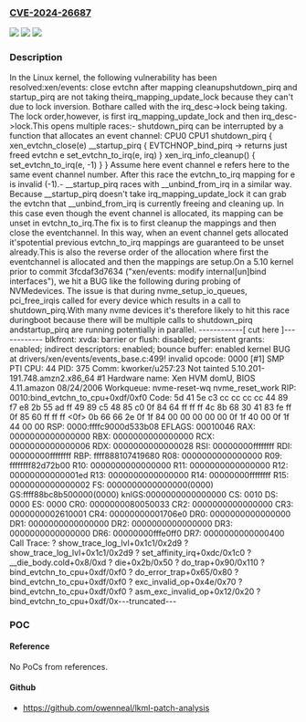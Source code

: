 ### [CVE-2024-26687](https://cve.mitre.org/cgi-bin/cvename.cgi?name=CVE-2024-26687)
![](https://img.shields.io/static/v1?label=Product&message=Linux&color=blue)
![](https://img.shields.io/static/v1?label=Version&message=d46a78b05c0e%3C%209470f5b2503c%20&color=brighgreen)
![](https://img.shields.io/static/v1?label=Vulnerability&message=n%2Fa&color=brighgreen)

### Description

In the Linux kernel, the following vulnerability has been resolved:xen/events: close evtchn after mapping cleanupshutdown_pirq and startup_pirq are not taking theirq_mapping_update_lock because they can't due to lock inversion. Bothare called with the irq_desc->lock being taking. The lock order,however, is first irq_mapping_update_lock and then irq_desc->lock.This opens multiple races:- shutdown_pirq can be interrupted by a function that allocates an event  channel:  CPU0                        CPU1  shutdown_pirq {    xen_evtchn_close(e)                              __startup_pirq {                                EVTCHNOP_bind_pirq                                  -> returns just freed evtchn e                                set_evtchn_to_irq(e, irq)                              }    xen_irq_info_cleanup() {      set_evtchn_to_irq(e, -1)    }  }  Assume here event channel e refers here to the same event channel  number.  After this race the evtchn_to_irq mapping for e is invalid (-1).- __startup_pirq races with __unbind_from_irq in a similar way. Because  __startup_pirq doesn't take irq_mapping_update_lock it can grab the  evtchn that __unbind_from_irq is currently freeing and cleaning up. In  this case even though the event channel is allocated, its mapping can  be unset in evtchn_to_irq.The fix is to first cleanup the mappings and then close the eventchannel. In this way, when an event channel gets allocated it'spotential previous evtchn_to_irq mappings are guaranteed to be unset already.This is also the reverse order of the allocation where first the eventchannel is allocated and then the mappings are setup.On a 5.10 kernel prior to commit 3fcdaf3d7634 ("xen/events: modify internal[un]bind interfaces"), we hit a BUG like the following during probing of NVMedevices. The issue is that during nvme_setup_io_queues, pci_free_irqis called for every device which results in a call to shutdown_pirq.With many nvme devices it's therefore likely to hit this race duringboot because there will be multiple calls to shutdown_pirq andstartup_pirq are running potentially in parallel.  ------------[ cut here ]------------  blkfront: xvda: barrier or flush: disabled; persistent grants: enabled; indirect descriptors: enabled; bounce buffer: enabled  kernel BUG at drivers/xen/events/events_base.c:499!  invalid opcode: 0000 [#1] SMP PTI  CPU: 44 PID: 375 Comm: kworker/u257:23 Not tainted 5.10.201-191.748.amzn2.x86_64 #1  Hardware name: Xen HVM domU, BIOS 4.11.amazon 08/24/2006  Workqueue: nvme-reset-wq nvme_reset_work  RIP: 0010:bind_evtchn_to_cpu+0xdf/0xf0  Code: 5d 41 5e c3 cc cc cc cc 44 89 f7 e8 2b 55 ad ff 49 89 c5 48 85 c0 0f 84 64 ff ff ff 4c 8b 68 30 41 83 fe ff 0f 85 60 ff ff ff <0f> 0b 66 66 2e 0f 1f 84 00 00 00 00 00 0f 1f 40 00 0f 1f 44 00 00  RSP: 0000:ffffc9000d533b08 EFLAGS: 00010046  RAX: 0000000000000000 RBX: 0000000000000000 RCX: 0000000000000006  RDX: 0000000000000028 RSI: 00000000ffffffff RDI: 00000000ffffffff  RBP: ffff888107419680 R08: 0000000000000000 R09: ffffffff82d72b00  R10: 0000000000000000 R11: 0000000000000000 R12: 00000000000001ed  R13: 0000000000000000 R14: 00000000ffffffff R15: 0000000000000002  FS:  0000000000000000(0000) GS:ffff88bc8b500000(0000) knlGS:0000000000000000  CS:  0010 DS: 0000 ES: 0000 CR0: 0000000080050033  CR2: 0000000000000000 CR3: 0000000002610001 CR4: 00000000001706e0  DR0: 0000000000000000 DR1: 0000000000000000 DR2: 0000000000000000  DR3: 0000000000000000 DR6: 00000000fffe0ff0 DR7: 0000000000000400  Call Trace:   ? show_trace_log_lvl+0x1c1/0x2d9   ? show_trace_log_lvl+0x1c1/0x2d9   ? set_affinity_irq+0xdc/0x1c0   ? __die_body.cold+0x8/0xd   ? die+0x2b/0x50   ? do_trap+0x90/0x110   ? bind_evtchn_to_cpu+0xdf/0xf0   ? do_error_trap+0x65/0x80   ? bind_evtchn_to_cpu+0xdf/0xf0   ? exc_invalid_op+0x4e/0x70   ? bind_evtchn_to_cpu+0xdf/0xf0   ? asm_exc_invalid_op+0x12/0x20   ? bind_evtchn_to_cpu+0xdf/0x---truncated---

### POC

#### Reference
No PoCs from references.

#### Github
- https://github.com/owenneal/lkml-patch-analysis

